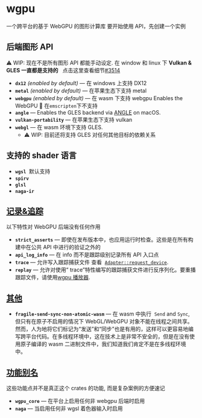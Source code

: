 # wgpu

一个跨平台的基于 WebGPU 的图形计算库
要开始使用 API，先创建一个实例

## 后端图形 API

⚠️ WIP: 现在不是所有图形 API 都能手动设定. 在 window 和 linux 下 **Vulkan & GLES 一直都是支持的**   点击这里查看细节[#3514](https://github.com/gfx-rs/wgpu/issues/3514)

- **`dx12`** *(enabled by default)* — 在 windows 上支持 DX12
- **`metal`** *(enabled by default)* — 在苹果生态下支持 metal
- **`webgpu`** *(enabled by default)* — 在 wasm 下支持 webgpu Enables the WebGPU 🔴 在`emscripten`下不支持
- **`angle`** — Enables the GLES backend via [ANGLE](https://github.com/google/angle) on macOS.
- **`vulkan-portability`** — 在苹果生态下支持 vulkan
- **`webgl`** — 在 wasm 环境下支持 GLES.
  - ⚠️ WIP: 目前还将支持 GLES 对任何其他目标的依赖关系

## 支持的 shader 语言

- **`wgsl`**  默认支持
- **`spirv`**
- **`glsl`**
- **`naga-ir`**

## [记录&追踪](https://docs.rs/wgpu/latest/wgpu/#logging--tracing)

以下特性对 WebGPU 后端没有任何作用

- **`strict_asserts`** — 即使在发布版本中，也应用运行时检查。这些是在所有构建中在公共 API 中进行的验证之外的
- **`api_log_info`** — 在 info 而不是跟踪级别记录所有 API 入口点
- **`trace`** — 允许写入跟踪捕获文件 查看  [`Adapter::request_device`](https://docs.rs/wgpu/latest/wgpu/struct.Adapter.html#method.request_device "method wgpu::Adapter::request_device").
- **`replay`** — 允许对使用“ trace”特性编写的跟踪捕获文件进行反序列化。要重播跟踪文件，请使用[wgpu 播放器](https://github.com/gfx-rs/wgpu/tree/trunk/player).

## [其他](https://docs.rs/wgpu/latest/wgpu/#other)

- **`fragile-send-sync-non-atomic-wasm`** — 在 wasm 中执行  `Send` and `Sync`, 但只有在原子不启用的情况下
  WebGL/WebGPU 对象不能在线程之间共享。然而，人为地将它们标记为“发送”和“同步”也是有用的，这样可以更容易地编写跨平台代码。在多线程环境中，这在技术上是非常不安全的，但是在没有使用原子编译的 wasm 二进制文件中，我们知道我们肯定不是在多线程环境中。

## [功能别名](https://docs.rs/wgpu/latest/wgpu/#feature-aliases)

这些功能点并不是真正这个 crates 的功能, 而是复杂案例的方便速记

- **`wgpu_core`** — 在平台上启用任何非 webgpu 后端时启用
- **`naga`** –– 当启用任何非 wgsl 着色器输入时启用
